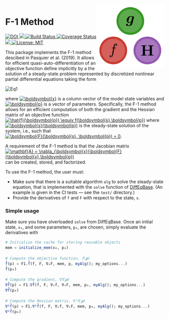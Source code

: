 
<img src="/img/Logo_v2.png" alt="logo" title="F1method" align="right" height="200"/>

F-1 Method
==========

<p>
  <a href="https://doi.org/<DOI_number>">
    <img src="https://zenodo.org/badge/DOI/<DOI_number>.svg" alt="DOI">
  </a>
  <a href="https://briochemc.github.io/F1Method.jl/stable">
    <img src=https://img.shields.io/badge/docs-stable-blue.svg>
  </a>
  <a href="https://travis-ci.com/briochemc/F1Method.jl">
    <img alt="Build Status" src="https://travis-ci.com/briochemc/F1Method.jl.svg?branch=master">
  </a>
  <a href='https://coveralls.io/github/briochemc/F1Method.jl'>
    <img src='https://coveralls.io/repos/github/briochemc/F1Method.jl/badge.svg' alt='Coverage Status' />
  </a>
  <a href="https://codecov.io/gh/briochemc/F1Method.jl">
    <img src="https://codecov.io/gh/briochemc/F1Method.jl/branch/master/graph/badge.svg" />
  </a>
  <a href="https://github.com/briochemc/F1Method.jl/blob/master/LICENSE">
    <img alt="License: MIT" src="https://img.shields.io/badge/License-MIT-yellow.svg">
  </a>
</p>

This package implements the F-1 method descibed in Pasquier et al. (2019).
It allows for efficient quasi-auto-differentiation of an objective function define implicitly by a the solution of a steady-state problem represented by discretized nonlinear partial differential equations taking the form

<img src="https://latex.codecogs.com/svg.latex?&space;\frac{\partial&space;\boldsymbol{x}}{\partial&space;t}&space;=&space;\boldsymbol{F}(\boldsymbol{x},&space;\boldsymbol{p})" title="Eq1"/>

where <a href="https://www.codecogs.com/eqnedit.php?latex=\boldsymbol{x}" target="_blank"><img src="https://latex.codecogs.com/gif.latex?\boldsymbol{x}" title="\boldsymbol{x}" /></a> is a column vector of the model state variables and <a href="https://www.codecogs.com/eqnedit.php?latex=\boldsymbol{p}" target="_blank"><img src="https://latex.codecogs.com/gif.latex?\boldsymbol{p}" title="\boldsymbol{p}" /></a> is a vector of parameters.
Specifically, the F-1 method allows for an efficient computation of both the gradient and the Hessian matrix of an objective function <a href="https://www.codecogs.com/eqnedit.php?latex=\hat{f}(\boldsymbol{p})&space;\equiv&space;f(\boldsymbol{s},\boldsymbol{p})" target="_blank"><img src="https://latex.codecogs.com/gif.latex?\hat{f}(\boldsymbol{p})&space;\equiv&space;f(\boldsymbol{s},\boldsymbol{p})" title="\hat{f}(\boldsymbol{p}) \equiv f(\boldsymbol{s},\boldsymbol{p})" /></a> where <a href="https://www.codecogs.com/eqnedit.php?latex=\boldsymbol{s}(\boldsymbol{p})" target="_blank"><img src="https://latex.codecogs.com/gif.latex?\boldsymbol{s}(\boldsymbol{p})" title="\boldsymbol{s}(\boldsymbol{p})" /></a> is the steady-state solution of the system, i.e., such that  <a href="https://www.codecogs.com/eqnedit.php?latex=\boldsymbol{F}(\boldsymbol{s},&space;\boldsymbol{p})&space;=&space;0" target="_blank"><img src="https://latex.codecogs.com/gif.latex?\boldsymbol{F}(\boldsymbol{s},&space;\boldsymbol{p})&space;=&space;0" title="\boldsymbol{F}(\boldsymbol{s}, \boldsymbol{p}) = 0" /></a>.

A requirement of the F-1 method is that the Jacobian matrix <a href="https://www.codecogs.com/eqnedit.php?latex=\mathbf{A}&space;=&space;\nabla_{\boldsymbol{x}}\boldsymbol{F}(\boldsymbol{x},\boldsymbol{p})" target="_blank"><img src="https://latex.codecogs.com/gif.latex?\mathbf{A}&space;=&space;\nabla_{\boldsymbol{x}}\boldsymbol{F}(\boldsymbol{x},\boldsymbol{p})" title="\mathbf{A} = \nabla_{\boldsymbol{x}}\boldsymbol{F}(\boldsymbol{x},\boldsymbol{p})" /></a> can be created, stored, and factorized.

To use the F-1 method, the user must:

- Make sure that there is a suitable algorithm `alg` to solve the steady-state equation, that is implemented with the `solve` function of [DiffEqBase](https://github.com/JuliaDiffEq/DiffEqBase.jl). (An example is given in the CI tests — see the `test/` directory.)
- Provide the derivatives of `f` and `F` with respect to the state, `x`.

### Simple usage

Make sure you have olverloaded `solve` from DiffEqBase.
Once an initial state, `x₀`, and some parameters, `p₀`, are chosen, simply evaluate the derivatives with

```julia
# Initialize the cache for storing reusable objects
mem = initialize_mem(x₀, p₀)

# Compute the objective function, 𝑓̂(𝒑)
f̂(p) = F1.f̂(f, F, ∇ₓF, mem, p, myAlg(); my_options...)
f̂(p₀)

# Compute the gradient, ∇𝑓̂(𝒑)
∇f̂(p) = F1.∇f̂(f, F, ∇ₓf, ∇ₓF, mem, p₀, myAlg(); my_options...)
∇f̂(p₀)

# Compute the Hessian matrix, ∇²𝑓̂(𝒑)
∇²f̂(p) = F1.∇²f̂(f, F, ∇ₓf, ∇ₓF, mem, p₀, myAlg(); my_options...)
∇²f̂(p₀)
```
